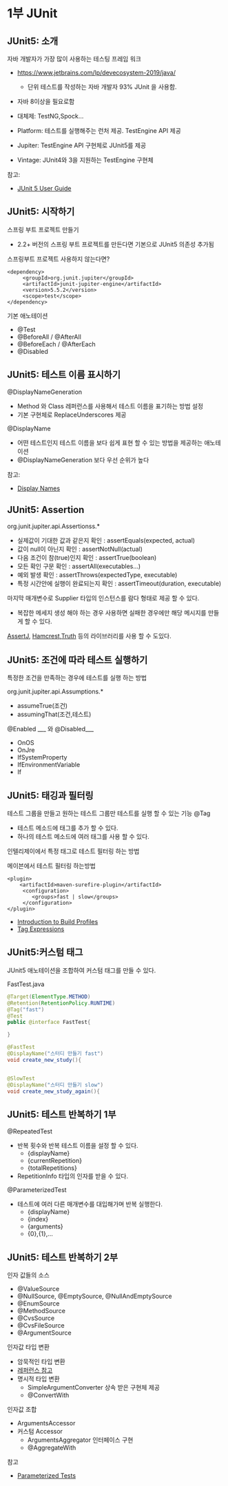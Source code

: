 # 1부 JUnit
## JUnit5: 소개
자바 개발자가 가장 많이 사용하는 테스팅 프레임 워크
- https://www.jetbrains.com/lp/devecosystem-2019/java/
    - 단위 테스트를 작성하는 자바 개발자 93% JUnit 을 사용함.
- 자바 8이상을 필요로함
- 대체제: TestNG,Spock...

- Platform: 테스트를 실행해주는 런처 제공. TestEngine API 제공
- Jupiter: TestEngine API 구현체로 JUnit5를 제공
- Vintage: JUnit4와 3을 지원하는 TestEngine 구현체

참고:
- [JUnit 5 User Guide](https://junit.org/junit5/docs/current/user-guide/)

## JUnit5: 시작하기
스프링 부트 프로젝트 만들기
- 2.2+ 버전의 스프링 부트 프로젝트를 만든다면 기본으로 JUnit5 의존성 추가됨

스프링부트 프로젝트 사용하지 않는다면?
~~~
<dependency> 
     <groupId>org.junit.jupiter</groupId>
     <artifactId>junit-jupiter-engine</artifactId>
     <version>5.5.2</version>
     <scope>test</scope>
</dependency>
~~~

기본 애노테이션
- @Test
- @BeforeAll / @AfterAll
- @BeforeEach / @AfterEach
- @Disabled

## JUnit5: 테스트 이름 표시하기
@DisplayNameGeneration
- Method 와 Class 레퍼런스를 사용해서 테스트 이름을 표기하는 방법 설정
- 기본 구현체로 ReplaceUnderscores 제공

@DisplayName
- 어떤 테스트인지 테스트 이름을 보다 쉽게 표현 할 수 있는 방법을 제공하는 애노테이션
- @DisplayNameGeneration 보다 우선 순위가 높다

참고: 
- [Display Names](https://junit.org/junit5/docs/current/user-guide/#writing-tests-display-names)

## JUnit5: Assertion
org.junit.jupiter.api.Assertionss.*

- 실제값이 기대한 값과 같은지 확인 : assertEquals(expected, actual)
- 값이 null이 아닌지 확인 : assertNotNull(actual)
- 다음 조건이 참(true)인지 확인 : assertTrue(boolean)
- 모든 확인 구문 확인 : assertAll(executables...)
- 예외 발생 확인 : assertThrows(expectedType, executable)
- 특정 시간안에 실행이 완료되는지 확인 : assertTimeout(duration, executable)

마지막 매개변수로 Supplier<String> 타입의 인스턴스를 람다 형태로 제공 할 수 있다.
- 복잡한 메세지 생성 해야 하는 경우 사용하면 실패한 경우에만 해당 메시지를 만들게 할 수 있다.

 [AssertJ](https://joel-costigliola.github.io/assertj/),  [Hamcrest](https://hamcrest.org/JavaHamcrest/),[Truth](https://truth.dev/)
등의 라이브러리를 사용 할 수 도있다.

## JUnit5: 조건에 따라 테스트 실행하기
특정한 조건을 만족하는 경우에 테스트를 실행 하는 방법

org.junit.jupiter.api.Assumptions.*
- assumeTrue(조건)
- assumingThat(조건,테스트)

@Enabled ___ 와 @Disabled___
- OnOS
- OnJre
- IfSystemProperty
- IfEnvironmentVariable
- If

## JUnit5: 태깅과 필터링
테스트 그룹을 만들고 원하는 테스트 그룹만 테스트를 실행 할 수 있는 기능
@Tag
- 테스트 메소드에 태그를 추가 할 수 있다.
- 하나의 테스트 메소드에 여러 태그를 사용 할 수 있다.

인텔리제이에서 특정 태그로 테스트 필터링 하는 방법

메이븐에서 테스트 필터링 하는방법
~~~
<plugin> 
    <artifactId>maven-surefire-plugin</artifactId>
     <configuration>
        <groups>fast | slow</groups>
     </configuration>
</plugin>
~~~
- [Introduction to Build Profiles](https://maven.apache.org/guides/introduction/introduction-to-profiles.html)
- [Tag Expressions](https://junit.org/junit5/docs/current/user-guide/#running-tests-tag-expressions)

## JUnit5:커스텀 태그
JUnit5 애노테이션을 조합하여 커스텀 태그를 만들 수 있다.

FastTest.java
~~~java
@Target(ElementType.METHOD)
@Retention(RetentionPolicy.RUNTIME)
@Tag("fast")
@Test
public @interface FastTest{

}
~~~

~~~java
@FastTest
@DisplayName("스터디 만들기 fast")
void create_new_study(){


@SlowTest
@DisplayName("스터디 만들기 slow")
void create_new_study_again(){
~~~

## JUnit5: 테스트 반복하기 1부
@RepeatedTest
- 반복 횟수와 반복 테스트 이름을 설정 할 수 있다.
    - {displayName}
    - {currentRepetition}
    - {totalRepetitions}
- RepetitionInfo 타입의 인자를 받을 수 있다.

@ParameterizedTest
- 테스트에 여러 다른 매개변수를 대입해가며 반복 실행한다.
    - {displayName}
    - {index}
    - {arguments}
    - {0},{1},...
    
## JUnit5: 테스트 반복하기 2부
인자 값들의 소스
- @ValueSource
- @NullSource, @EmptySource, @NullAndEmptySource
- @EnumSource
- @MethodSource
- @CvsSource
- @CvsFileSource
- @ArgumentSource

인자값 타입 변환
- 암묵적인 타입 변환
 - [레퍼런스 참고](https://junit.org/junit5/docs/current/user-guide/#writing-tests-parameterized-tests-argument-conversion-implicit)
- 명시적 타입 변환
    - SimpleArgumentConverter 상속 받은 구현체 제공
    - @ConvertWith
    
인자값 조합
- ArgumentsAccessor
- 커스텀 Accessor
    - ArgumentsAggregator 인터페이스 구현
    - @AggregateWith

참고
- [Parameterized Tests](https://junit.org/junit5/docs/current/user-guide/#writing-tests-parameterized-tests)